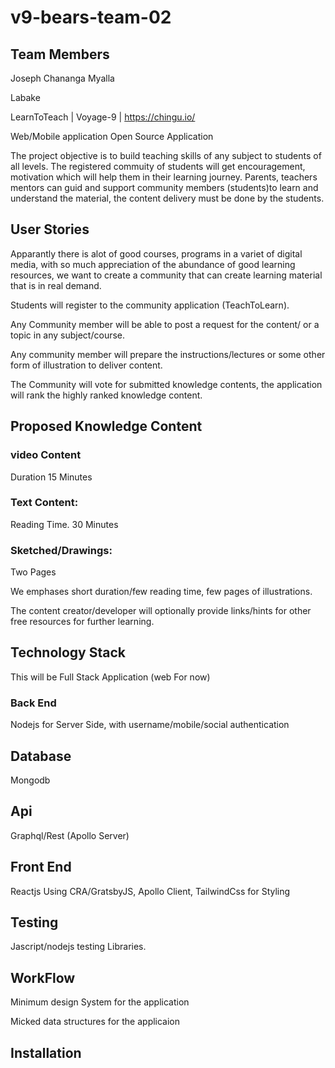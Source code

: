 # v9-bears-team-02
## Team Members

Joseph Chananga Myalla

Labake

LearnToTeach | Voyage-9 | https://chingu.io/

Web/Mobile application Open Source Application

The project objective is to build teaching skills of any subject to students of all levels.
The registered commuity of students will get encouragement, motivation which will help them in their learning journey. Parents, teachers mentors can guid and support community members (students)to learn and understand the material, the content delivery must be done by the students.

## User Stories

Apparantly there is alot of good courses, programs in a variet of digital media, with so much appreciation of the abundance of good learning resources, we want to create a community that can create learning material that is in real demand.

Students will register to the community application (TeachToLearn).

Any Community member will be able to post a request for the content/ or a topic in any subject/course.

Any community member will prepare the instructions/lectures or some other form of illustration to deliver content.

The Community will vote for submitted knowledge contents, the application will rank the highly ranked knowledge content.

## Proposed Knowledge Content
### video Content

Duration 15 Minutes

### Text Content: 

Reading Time. 30 Minutes

### Sketched/Drawings: 

Two Pages

We emphases short duration/few reading time, few pages of illustrations.

The content creator/developer will optionally provide links/hints for other free resources for further learning.

## Technology Stack

This will be Full Stack Application (web For now)

### Back End

Nodejs for Server Side, with username/mobile/social authentication

## Database

Mongodb

## Api

Graphql/Rest (Apollo Server)

## Front End

Reactjs Using CRA/GratsbyJS, Apollo Client, TailwindCss for Styling

## Testing

Jascript/nodejs testing Libraries.

## WorkFlow

Minimum design System for the application

Micked data structures for the applicaion

## Installation




